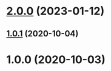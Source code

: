 # [2.0.0](https://github.com/bconnorwhite/write-dir-safe/compare/v1.0.1...v2.0.0) (2023-01-12)



## [1.0.1](https://github.com/bconnorwhite/write-dir-safe/compare/v1.0.0...v1.0.1) (2020-10-04)



# 1.0.0 (2020-10-03)



